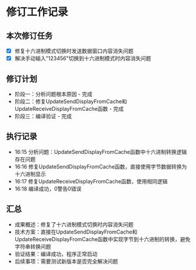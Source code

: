 ﻿# 修订工作记录

## 本次修订任务
- [x] 修复十六进制模式切换时发送数据窗口内容消失问题
- [x] 解决手动输入"123456"切换到十六进制模式时内容消失问题

## 修订计划
- 阶段一：分析问题根本原因 - 完成
- 阶段二：修复UpdateSendDisplayFromCache和UpdateReceiveDisplayFromCache函数 - 完成
- 阶段三：编译验证 - 完成

## 执行记录
- 16:15 分析问题：UpdateSendDisplayFromCache函数中十六进制转换逻辑存在问题
- 16:16 修复UpdateSendDisplayFromCache函数，直接使用字节数据转换为十六进制显示
- 16:17 修复UpdateReceiveDisplayFromCache函数，使用相同逻辑
- 16:18 编译成功，0警告0错误

## 汇总
- 成果概述：修复了十六进制模式切换时内容消失问题
- 技术方案：直接在UpdateSendDisplayFromCache和UpdateReceiveDisplayFromCache函数中实现字节到十六进制的转换，避免字符串转换问题
- 验证结果：编译成功，程序正常启动
- 后续事项：需要测试新版本是否完全解决问题